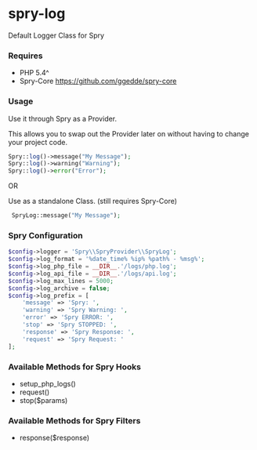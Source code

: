 # spry-log
Default Logger Class for Spry

### Requires
* PHP 5.4^
* Spry-Core https://github.com/ggedde/spry-core

### Usage

Use it through Spry as a Provider.

This allows you to swap out the Provider later on without having to change your project code.

```php
Spry::log()->message("My Message");
Spry::log()->warning("Warning");
Spry::log()->error("Error");
```
OR 

Use as a standalone Class.  (still requires Spry-Core)

```php
 SpryLog::message("My Message");
```

### Spry Configuration

```php
$config->logger = 'Spry\\SpryProvider\\SpryLog';
$config->log_format = '%date_time% %ip% %path% - %msg%';
$config->log_php_file = __DIR__.'/logs/php.log';
$config->log_api_file = __DIR__.'/logs/api.log';
$config->log_max_lines = 5000;
$config->log_archive = false;
$config->log_prefix = [
	'message' => 'Spry: ',
	'warning' => 'Spry Warning: ',
	'error' => 'Spry ERROR: ',
	'stop' => 'Spry STOPPED: ',
	'response' => 'Spry Response: ',
	'request' => 'Spry Request: '
];
```

### Available Methods for Spry Hooks
* setup_php_logs()
* request()
* stop($params)

### Available Methods for Spry Filters
* response($response)
